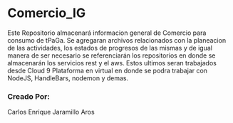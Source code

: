 # Comercio_IG
Este Repositorio almacenará informacion general de Comercio para consumo de tPaGa. 
Se agregaran archivos relacionados con la planeacion de las actividades, los estados de progresos de las mismas y de igual manera de ser necesario se referenciarán los repositorios en donde se almacenarán los servicios rest y el aws. Estos ultimos seran trabajados desde Cloud 9 Plataforma en virtual en donde se podra trabajar con NodeJS, HandleBars, nodemon y demas.

### Creado Por:
Carlos Enrique Jaramillo Aros
